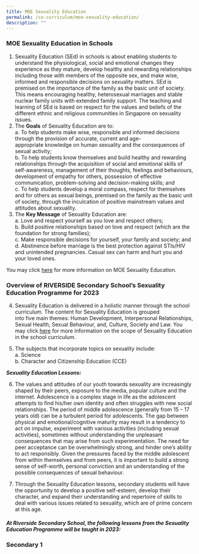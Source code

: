 ```yaml
---
title: MOE Sexuality Education
permalink: /co-curriculum/moe-sexuality-education/
description: ""
---
```

### MOE Sexuality Education in Schools

1. Sexuality Education (SEd) in schools is about enabling students to understand the physiological, social and emotional changes they experience as they mature, develop healthy and rewarding relationships including those with members of the opposite sex, and make wise, informed and responsible decisions on sexuality matters. SEd is premised on the importance of the family as the basic unit of society. This means encouraging healthy, heterosexual marriages and stable nuclear family units with extended family support. The teaching and learning of SEd is based on respect for the values and beliefs of the different ethnic and religious communities in Singapore on sexuality issues.
2. The&nbsp;**Goals**&nbsp;of Sexuality Education are to: <br>
a.&nbsp;To help students make wise, responsible and informed decisions through the provision of accurate, current and age-appropriate&nbsp;knowledge&nbsp;on human sexuality and the consequences of sexual activity; <br>
b.&nbsp;To help students know themselves and build healthy and rewarding relationships through the acquisition of social and emotional skills of self-awareness, management of their thoughts, feelings and behaviours, development of empathy for others, possession of effective communication, problem-solving and decision-making skills; and <br>
c.&nbsp;To help students develop a moral compass, respect for themselves and for others as sexual beings, premised on the family as the basic unit of society, through the inculcation of positive mainstream values and attitudes about sexuality.
3. The&nbsp;**Key Message**&nbsp;of Sexuality Education are: <br>
a.&nbsp;Love and respect yourself as you love and respect others; <br>
b.&nbsp;Build positive relationships based on love and respect (which are the foundation for strong families); <br>
c.&nbsp;Make responsible decisions for yourself, your family and society; and <br>
d.&nbsp;Abstinence before marriage is the best protection against STIs/HIV and unintended pregnancies. Casual sex can harm and hurt you and your loved ones.
    
You may click&nbsp;[here](https://go.gov.sg/moe-sexuality-education)&nbsp;for more information on MOE Sexuality Education.

<h3>Overview of RIVERSIDE Secondary School’s Sexuality Education Programme for 2023</h3>

4. Sexuality Education is delivered in a holistic manner through the school curriculum. The content for Sexuality Education is grouped  
into five main themes: Human Development, Interpersonal Relationships, Sexual Health, Sexual Behaviour, and, Culture, Society and Law. You may click&nbsp;[here](https://go.gov.sg/moe-sexuality-education-scope)&nbsp;for more information on the scope of Sexuality Education in the school curriculum.

5. The subjects that incorporate topics on sexuality include: <br>
a. Science <br>
b. Character and Citizenship Education (CCE)

<b><i>Sexuality Education Lessons:</i></b>

6. The values and attitudes of our youth towards sexuality are increasingly shaped by their peers, exposure to the media, popular culture and the internet. Adolescence is a complex stage in life as the adolescent attempts to find his/her own identity and often struggles with new social relationships. The period of middle adolescence (generally from 15 – 17 years old) can be a turbulent period for adolescents. The gap between physical and emotional/cognitive maturity may result in a tendency to act on impulse, experiment with various activities (including sexual activities), sometimes without understanding the unpleasant consequences that may arise from such experimentation. The need for peer acceptance can be overwhelmingly strong, and hinder one’s ability to act responsibly.  Given the pressures faced by the middle adolescent from within themselves and from peers, it is important to build a strong sense of self-worth, personal conviction and an understanding of the possible consequences of sexual behaviour. 

7. Through the Sexuality Education lessons, secondary students will have the opportunity to develop a positive self-esteem, develop their character, and expand their understanding and repertoire of skills to deal with various issues related to sexuality, which are of prime concern at this age. 

<h5>At Riverside Secondary School, the following lessons from the Sexuality Education Programme will be taught in 2023:</h5>

<h3>Secondary 1</h3>